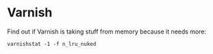 # Varnish

Find out if Varnish is taking stuff from memory because it needs more:

```
varnishstat -1 -f n_lru_nuked
```
